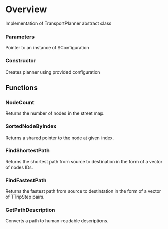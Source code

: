 # Overview
Implementation of TransportPlanner abstract class
### Parameters
Pointer to an instance of SConfiguration
### Constructor
Creates planner using provided configuration

## Functions
### NodeCount
Returns the number of nodes in the street map.
### SortedNodeByIndex
Returns a shared pointer to the node at given index.
### FindShortestPath
Returns the shortest path from source to destination in the form of a vector of nodes IDs.
### FindFastestPath
Returns the fastest path from source to destintation in the form of a vector of TTripStep pairs.
### GetPathDescription
Converts a path to human-readable descriptions.


